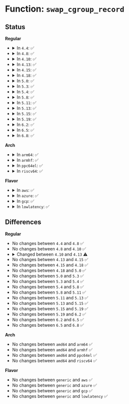 # Function: <code>swap_cgroup_record</code>

## Status
<b>Regular</b>
<ul>
<li>
<details>
<summary>In <code>4.4</code>: ✅</summary>

```c
short unsigned int swap_cgroup_record(swp_entry_t ent, short unsigned int id);
```

**Collision:** Unique Global

**Inline:** No

**Transformation:** False

**Instances:**

```
In mm/swap_cgroup.c (ffffffff81200b10)
Location: mm/swap_cgroup.c:115
Inline: False
Direct callers:
  - mm/memcontrol.c:mem_cgroup_swapout
  - mm/memcontrol.c:mem_cgroup_uncharge_swap
```
**Symbols:**

```
ffffffff81200b10-ffffffff81200ba1: swap_cgroup_record (STB_GLOBAL)
```
</details>
</li>
<li>
<details>
<summary>In <code>4.8</code>: ✅</summary>

```c
short unsigned int swap_cgroup_record(swp_entry_t ent, short unsigned int id);
```

**Collision:** Unique Global

**Inline:** No

**Transformation:** False

**Instances:**

```
In mm/swap_cgroup.c (ffffffff81225290)
Location: mm/swap_cgroup.c:115
Inline: False
Direct callers:
  - mm/memcontrol.c:mem_cgroup_uncharge_swap
  - mm/memcontrol.c:mem_cgroup_try_charge_swap
  - mm/memcontrol.c:mem_cgroup_swapout
```
**Symbols:**

```
ffffffff81225290-ffffffff8122531d: swap_cgroup_record (STB_GLOBAL)
```
</details>
</li>
<li>
<details>
<summary>In <code>4.10</code>: ✅</summary>

```c
short unsigned int swap_cgroup_record(swp_entry_t ent, short unsigned int id);
```

**Collision:** Unique Global

**Inline:** No

**Transformation:** False

**Instances:**

```
In mm/swap_cgroup.c (ffffffff81237880)
Location: mm/swap_cgroup.c:115
Inline: False
Direct callers:
  - mm/memcontrol.c:mem_cgroup_uncharge_swap
  - mm/memcontrol.c:mem_cgroup_try_charge_swap
  - mm/memcontrol.c:mem_cgroup_swapout
```
**Symbols:**

```
ffffffff81237880-ffffffff8123790a: swap_cgroup_record (STB_GLOBAL)
```
</details>
</li>
<li>
<details>
<summary>In <code>4.13</code>: ✅</summary>

```c
short unsigned int swap_cgroup_record(swp_entry_t ent, short unsigned int id, unsigned int nr_ents);
```

**Collision:** Unique Global

**Inline:** No

**Transformation:** False

**Instances:**

```
In mm/swap_cgroup.c (ffffffff81243450)
Location: mm/swap_cgroup.c:125
Inline: False
Direct callers:
  - mm/memcontrol.c:mem_cgroup_uncharge_swap
  - mm/memcontrol.c:mem_cgroup_try_charge_swap
  - mm/memcontrol.c:mem_cgroup_swapout
```
**Symbols:**

```
ffffffff81243450-ffffffff8124354b: swap_cgroup_record (STB_GLOBAL)
```
</details>
</li>
<li>
<details>
<summary>In <code>4.15</code>: ✅</summary>

```c
short unsigned int swap_cgroup_record(swp_entry_t ent, short unsigned int id, unsigned int nr_ents);
```

**Collision:** Unique Global

**Inline:** No

**Transformation:** False

**Instances:**

```
In mm/swap_cgroup.c (ffffffff812632a0)
Location: mm/swap_cgroup.c:126
Inline: False
Direct callers:
  - mm/memcontrol.c:mem_cgroup_uncharge_swap
  - mm/memcontrol.c:mem_cgroup_try_charge_swap
  - mm/memcontrol.c:mem_cgroup_swapout
```
**Symbols:**

```
ffffffff812632a0-ffffffff8126339b: swap_cgroup_record (STB_GLOBAL)
```
</details>
</li>
<li>
<details>
<summary>In <code>4.18</code>: ✅</summary>

```c
short unsigned int swap_cgroup_record(swp_entry_t ent, short unsigned int id, unsigned int nr_ents);
```

**Collision:** Unique Global

**Inline:** No

**Transformation:** False

**Instances:**

```
In mm/swap_cgroup.c (ffffffff81287580)
Location: mm/swap_cgroup.c:126
Inline: False
Direct callers:
  - mm/memcontrol.c:mem_cgroup_uncharge_swap
  - mm/memcontrol.c:mem_cgroup_try_charge_swap
  - mm/memcontrol.c:mem_cgroup_swapout
```
**Symbols:**

```
ffffffff81287580-ffffffff8128767b: swap_cgroup_record (STB_GLOBAL)
```
</details>
</li>
<li>
<details>
<summary>In <code>5.0</code>: ✅</summary>

```c
short unsigned int swap_cgroup_record(swp_entry_t ent, short unsigned int id, unsigned int nr_ents);
```

**Collision:** Unique Global

**Inline:** No

**Transformation:** False

**Instances:**

```
In mm/swap_cgroup.c (ffffffff8129c4d0)
Location: mm/swap_cgroup.c:126
Inline: False
Direct callers:
  - mm/memcontrol.c:mem_cgroup_uncharge_swap
  - mm/memcontrol.c:mem_cgroup_try_charge_swap
  - mm/memcontrol.c:mem_cgroup_swapout
```
**Symbols:**

```
ffffffff8129c4d0-ffffffff8129c5cb: swap_cgroup_record (STB_GLOBAL)
```
</details>
</li>
<li>
<details>
<summary>In <code>5.3</code>: ✅</summary>

```c
short unsigned int swap_cgroup_record(swp_entry_t ent, short unsigned int id, unsigned int nr_ents);
```

**Collision:** Unique Global

**Inline:** No

**Transformation:** False

**Instances:**

```
In mm/swap_cgroup.c (ffffffff812b7670)
Location: mm/swap_cgroup.c:126
Inline: False
Direct callers:
  - mm/memcontrol.c:mem_cgroup_uncharge_swap
  - mm/memcontrol.c:mem_cgroup_try_charge_swap
  - mm/memcontrol.c:mem_cgroup_swapout
```
**Symbols:**

```
ffffffff812b7670-ffffffff812b777d: swap_cgroup_record (STB_GLOBAL)
```
</details>
</li>
<li>
<details>
<summary>In <code>5.4</code>: ✅</summary>

```c
short unsigned int swap_cgroup_record(swp_entry_t ent, short unsigned int id, unsigned int nr_ents);
```

**Collision:** Unique Global

**Inline:** No

**Transformation:** False

**Instances:**

```
In mm/swap_cgroup.c (ffffffff812c9550)
Location: mm/swap_cgroup.c:126
Inline: False
Direct callers:
  - mm/memcontrol.c:mem_cgroup_uncharge_swap
  - mm/memcontrol.c:mem_cgroup_try_charge_swap
  - mm/memcontrol.c:mem_cgroup_swapout
```
**Symbols:**

```
ffffffff812c9550-ffffffff812c965d: swap_cgroup_record (STB_GLOBAL)
```
</details>
</li>
<li>
<details>
<summary>In <code>5.8</code>: ✅</summary>

```c
short unsigned int swap_cgroup_record(swp_entry_t ent, short unsigned int id, unsigned int nr_ents);
```

**Collision:** Unique Global

**Inline:** No

**Transformation:** False

**Instances:**

```
In mm/swap_cgroup.c (ffffffff812febc0)
Location: mm/swap_cgroup.c:126
Inline: False
Direct callers:
  - mm/memcontrol.c:mem_cgroup_uncharge_swap
  - mm/memcontrol.c:mem_cgroup_try_charge_swap
  - mm/memcontrol.c:mem_cgroup_swapout
```
**Symbols:**

```
ffffffff812febc0-ffffffff812feccf: swap_cgroup_record (STB_GLOBAL)
```
</details>
</li>
<li>
<details>
<summary>In <code>5.11</code>: ✅</summary>

```c
short unsigned int swap_cgroup_record(swp_entry_t ent, short unsigned int id, unsigned int nr_ents);
```

**Collision:** Unique Global

**Inline:** No

**Transformation:** False

**Instances:**

```
In mm/swap_cgroup.c (ffffffff8130af00)
Location: mm/swap_cgroup.c:126
Inline: False
Direct callers:
  - mm/memcontrol.c:mem_cgroup_uncharge_swap
  - mm/memcontrol.c:mem_cgroup_try_charge_swap
  - mm/memcontrol.c:mem_cgroup_swapout
```
**Symbols:**

```
ffffffff8130af00-ffffffff8130b00f: swap_cgroup_record (STB_GLOBAL)
```
</details>
</li>
<li>
<details>
<summary>In <code>5.13</code>: ✅</summary>

```c
short unsigned int swap_cgroup_record(swp_entry_t ent, short unsigned int id, unsigned int nr_ents);
```

**Collision:** Unique Global

**Inline:** No

**Transformation:** False

**Instances:**

```
In mm/swap_cgroup.c (ffffffff81311560)
Location: mm/swap_cgroup.c:126
Inline: False
Direct callers:
  - mm/memcontrol.c:mem_cgroup_uncharge_swap
  - mm/memcontrol.c:mem_cgroup_try_charge_swap
  - mm/memcontrol.c:mem_cgroup_swapout
```
**Symbols:**

```
ffffffff81311560-ffffffff8131166f: swap_cgroup_record (STB_GLOBAL)
```
</details>
</li>
<li>
<details>
<summary>In <code>5.15</code>: ✅</summary>

```c
short unsigned int swap_cgroup_record(swp_entry_t ent, short unsigned int id, unsigned int nr_ents);
```

**Collision:** Unique Global

**Inline:** No

**Transformation:** False

**Instances:**

```
In mm/swap_cgroup.c (ffffffff8135c880)
Location: mm/swap_cgroup.c:126
Inline: False
Direct callers:
  - mm/memcontrol.c:__mem_cgroup_uncharge_swap
  - mm/memcontrol.c:__mem_cgroup_try_charge_swap
  - mm/memcontrol.c:mem_cgroup_swapout
```
**Symbols:**

```
ffffffff8135c880-ffffffff8135c9c4: swap_cgroup_record (STB_GLOBAL)
```
</details>
</li>
<li>
<details>
<summary>In <code>5.19</code>: ✅</summary>

```c
short unsigned int swap_cgroup_record(swp_entry_t ent, short unsigned int id, unsigned int nr_ents);
```

**Collision:** Unique Global

**Inline:** No

**Transformation:** False

**Instances:**

```
In mm/swap_cgroup.c (ffffffff813d6530)
Location: mm/swap_cgroup.c:126
Inline: False
Direct callers:
  - mm/memcontrol.c:__mem_cgroup_uncharge_swap
  - mm/memcontrol.c:__mem_cgroup_try_charge_swap
  - mm/memcontrol.c:mem_cgroup_swapout
```
**Symbols:**

```
ffffffff813d6530-ffffffff813d6679: swap_cgroup_record (STB_GLOBAL)
```
</details>
</li>
<li>
<details>
<summary>In <code>6.2</code>: ✅</summary>

```c
short unsigned int swap_cgroup_record(swp_entry_t ent, short unsigned int id, unsigned int nr_ents);
```

**Collision:** Unique Global

**Inline:** No

**Transformation:** False

**Instances:**

```
In mm/swap_cgroup.c (ffffffff8145bfd0)
Location: mm/swap_cgroup.c:126
Inline: False
Direct callers:
  - mm/memcontrol.c:__mem_cgroup_uncharge_swap
  - mm/memcontrol.c:__mem_cgroup_try_charge_swap
  - mm/memcontrol.c:mem_cgroup_swapout
```
**Symbols:**

```
ffffffff8145bfd0-ffffffff8145c119: swap_cgroup_record (STB_GLOBAL)
```
</details>
</li>
<li>
<details>
<summary>In <code>6.5</code>: ✅</summary>

```c
short unsigned int swap_cgroup_record(swp_entry_t ent, short unsigned int id, unsigned int nr_ents);
```

**Collision:** Unique Global

**Inline:** No

**Transformation:** False

**Instances:**

```
In mm/swap_cgroup.c (ffffffff81491c70)
Location: mm/swap_cgroup.c:126
Inline: False
Direct callers:
  - mm/memcontrol.c:__mem_cgroup_uncharge_swap
  - mm/memcontrol.c:__mem_cgroup_try_charge_swap
  - mm/memcontrol.c:mem_cgroup_swapout
```
**Symbols:**

```
ffffffff81491c70-ffffffff81491db9: swap_cgroup_record (STB_GLOBAL)
```
</details>
</li>
<li>
<details>
<summary>In <code>6.8</code>: ✅</summary>

```c
short unsigned int swap_cgroup_record(swp_entry_t ent, short unsigned int id, unsigned int nr_ents);
```

**Collision:** Unique Global

**Inline:** No

**Transformation:** False

**Instances:**

```
In mm/swap_cgroup.c (ffffffff814c1680)
Location: mm/swap_cgroup.c:126
Inline: False
Direct callers:
  - mm/memcontrol.c:__mem_cgroup_uncharge_swap
  - mm/memcontrol.c:__mem_cgroup_try_charge_swap
  - mm/memcontrol.c:mem_cgroup_swapout
```
**Symbols:**

```
ffffffff814c1680-ffffffff814c17c9: swap_cgroup_record (STB_GLOBAL)
```
</details>
</li>
</ul>
<b>Arch</b>
<ul>
<li>
<details>
<summary>In <code>arm64</code>: ✅</summary>

```c
short unsigned int swap_cgroup_record(swp_entry_t ent, short unsigned int id, unsigned int nr_ents);
```

**Collision:** Unique Global

**Inline:** No

**Transformation:** False

**Instances:**

```
In mm/swap_cgroup.c (ffff80001036cba8)
Location: mm/swap_cgroup.c:126
Inline: False
Direct callers:
  - mm/memcontrol.c:mem_cgroup_uncharge_swap
  - mm/memcontrol.c:mem_cgroup_try_charge_swap
  - mm/memcontrol.c:mem_cgroup_swapout
```
**Symbols:**

```
ffff80001036cba8-ffff80001036cd0c: swap_cgroup_record (STB_GLOBAL)
```
</details>
</li>
<li>
<details>
<summary>In <code>armhf</code>: ✅</summary>

```c
short unsigned int swap_cgroup_record(swp_entry_t ent, short unsigned int id, unsigned int nr_ents);
```

**Collision:** Unique Global

**Inline:** No

**Transformation:** False

**Instances:**

```
In mm/swap_cgroup.c (c055db50)
Location: mm/swap_cgroup.c:126
Inline: False
Direct callers:
  - mm/memcontrol.c:mem_cgroup_uncharge_swap
  - mm/memcontrol.c:mem_cgroup_try_charge_swap
  - mm/memcontrol.c:mem_cgroup_swapout
```
**Symbols:**

```
c055db50-c055dc40: swap_cgroup_record (STB_GLOBAL)
```
</details>
</li>
<li>
<details>
<summary>In <code>ppc64el</code>: ✅</summary>

```c
short unsigned int swap_cgroup_record(swp_entry_t ent, short unsigned int id, unsigned int nr_ents);
```

**Collision:** Unique Global

**Inline:** No

**Transformation:** False

**Instances:**

```
In mm/swap_cgroup.c (c00000000045cac0)
Location: mm/swap_cgroup.c:126
Inline: False
Direct callers:
  - mm/memcontrol.c:mem_cgroup_uncharge_swap
  - mm/memcontrol.c:mem_cgroup_try_charge_swap
  - mm/memcontrol.c:mem_cgroup_swapout
```
**Symbols:**

```
c00000000045cac0-c00000000045cc14: swap_cgroup_record (STB_GLOBAL)
```
</details>
</li>
<li>
<details>
<summary>In <code>riscv64</code>: ✅</summary>

```c
short unsigned int swap_cgroup_record(swp_entry_t ent, short unsigned int id, unsigned int nr_ents);
```

**Collision:** Unique Global

**Inline:** No

**Transformation:** False

**Instances:**

```
In mm/swap_cgroup.c (ffffffe000249a64)
Location: mm/swap_cgroup.c:126
Inline: False
Direct callers:
  - mm/memcontrol.c:mem_cgroup_uncharge_swap
  - mm/memcontrol.c:mem_cgroup_try_charge_swap
  - mm/memcontrol.c:mem_cgroup_swapout
```
**Symbols:**

```
ffffffe000249a64-ffffffe000249b6e: swap_cgroup_record (STB_GLOBAL)
```
</details>
</li>
</ul>
<b>Flavor</b>
<ul>
<li>
<details>
<summary>In <code>aws</code>: ✅</summary>

```c
short unsigned int swap_cgroup_record(swp_entry_t ent, short unsigned int id, unsigned int nr_ents);
```

**Collision:** Unique Global

**Inline:** No

**Transformation:** False

**Instances:**

```
In mm/swap_cgroup.c (ffffffff812c1b30)
Location: mm/swap_cgroup.c:126
Inline: False
Direct callers:
  - mm/memcontrol.c:mem_cgroup_uncharge_swap
  - mm/memcontrol.c:mem_cgroup_try_charge_swap
  - mm/memcontrol.c:mem_cgroup_swapout
```
**Symbols:**

```
ffffffff812c1b30-ffffffff812c1c3d: swap_cgroup_record (STB_GLOBAL)
```
</details>
</li>
<li>
<details>
<summary>In <code>azure</code>: ✅</summary>

```c
short unsigned int swap_cgroup_record(swp_entry_t ent, short unsigned int id, unsigned int nr_ents);
```

**Collision:** Unique Global

**Inline:** No

**Transformation:** False

**Instances:**

```
In mm/swap_cgroup.c (ffffffff812b2b80)
Location: mm/swap_cgroup.c:126
Inline: False
Direct callers:
  - mm/memcontrol.c:mem_cgroup_uncharge_swap
  - mm/memcontrol.c:mem_cgroup_try_charge_swap
  - mm/memcontrol.c:mem_cgroup_swapout
```
**Symbols:**

```
ffffffff812b2b80-ffffffff812b2c8d: swap_cgroup_record (STB_GLOBAL)
```
</details>
</li>
<li>
<details>
<summary>In <code>gcp</code>: ✅</summary>

```c
short unsigned int swap_cgroup_record(swp_entry_t ent, short unsigned int id, unsigned int nr_ents);
```

**Collision:** Unique Global

**Inline:** No

**Transformation:** False

**Instances:**

```
In mm/swap_cgroup.c (ffffffff812bf940)
Location: mm/swap_cgroup.c:126
Inline: False
Direct callers:
  - mm/memcontrol.c:mem_cgroup_uncharge_swap
  - mm/memcontrol.c:mem_cgroup_try_charge_swap
  - mm/memcontrol.c:mem_cgroup_swapout
```
**Symbols:**

```
ffffffff812bf940-ffffffff812bfa4d: swap_cgroup_record (STB_GLOBAL)
```
</details>
</li>
<li>
<details>
<summary>In <code>lowlatency</code>: ✅</summary>

```c
short unsigned int swap_cgroup_record(swp_entry_t ent, short unsigned int id, unsigned int nr_ents);
```

**Collision:** Unique Global

**Inline:** No

**Transformation:** False

**Instances:**

```
In mm/swap_cgroup.c (ffffffff812d03a0)
Location: mm/swap_cgroup.c:126
Inline: False
Direct callers:
  - mm/memcontrol.c:mem_cgroup_uncharge_swap
  - mm/memcontrol.c:mem_cgroup_try_charge_swap
  - mm/memcontrol.c:mem_cgroup_swapout
```
**Symbols:**

```
ffffffff812d03a0-ffffffff812d04ad: swap_cgroup_record (STB_GLOBAL)
```
</details>
</li>
</ul>

## Differences
<b>Regular</b>
<ul>
<li>
No changes between <code>4.4</code> and <code>4.8</code> ✅
</li>
<li>
No changes between <code>4.8</code> and <code>4.10</code> ✅
</li>
<li>
<details>
<summary>Changed between <code>4.10</code> and <code>4.13</code> ⚠️</summary>
<ul>
<li>
<b>Param added. </b>
<code>unsigned int nr_ents</code>
</li>
</ul>
</details>
</li>
<li>
No changes between <code>4.13</code> and <code>4.15</code> ✅
</li>
<li>
No changes between <code>4.15</code> and <code>4.18</code> ✅
</li>
<li>
No changes between <code>4.18</code> and <code>5.0</code> ✅
</li>
<li>
No changes between <code>5.0</code> and <code>5.3</code> ✅
</li>
<li>
No changes between <code>5.3</code> and <code>5.4</code> ✅
</li>
<li>
No changes between <code>5.4</code> and <code>5.8</code> ✅
</li>
<li>
No changes between <code>5.8</code> and <code>5.11</code> ✅
</li>
<li>
No changes between <code>5.11</code> and <code>5.13</code> ✅
</li>
<li>
No changes between <code>5.13</code> and <code>5.15</code> ✅
</li>
<li>
No changes between <code>5.15</code> and <code>5.19</code> ✅
</li>
<li>
No changes between <code>5.19</code> and <code>6.2</code> ✅
</li>
<li>
No changes between <code>6.2</code> and <code>6.5</code> ✅
</li>
<li>
No changes between <code>6.5</code> and <code>6.8</code> ✅
</li>
</ul>
<b>Arch</b>
<ul>
<li>
No changes between <code>amd64</code> and <code>arm64</code> ✅
</li>
<li>
No changes between <code>amd64</code> and <code>armhf</code> ✅
</li>
<li>
No changes between <code>amd64</code> and <code>ppc64el</code> ✅
</li>
<li>
No changes between <code>amd64</code> and <code>riscv64</code> ✅
</li>
</ul>
<b>Flavor</b>
<ul>
<li>
No changes between <code>generic</code> and <code>aws</code> ✅
</li>
<li>
No changes between <code>generic</code> and <code>azure</code> ✅
</li>
<li>
No changes between <code>generic</code> and <code>gcp</code> ✅
</li>
<li>
No changes between <code>generic</code> and <code>lowlatency</code> ✅
</li>
</ul>
